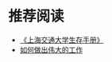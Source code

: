 # 推荐阅读

* [《上海交通大学生存手册》](https://survivesjtu.gitbook.io/survivesjtumanual/li-zhi-pian/huan-ying-lai-dao-shang-hai-jiao-tong-da-xue)
* [如何做出伟大的工作](https://tw93.fun/2023-07-20/great.html)
